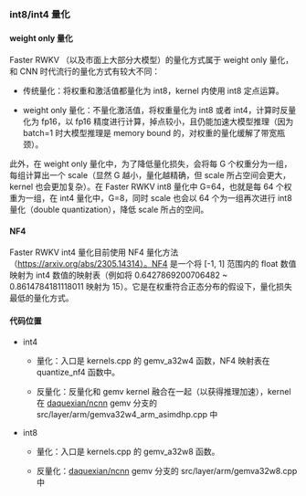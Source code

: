 ### int8/int4 量化

#### weight only 量化

Faster RWKV （以及市面上大部分大模型）的量化方式属于 weight only 量化，和 CNN 时代流行的量化方式有较大不同：

- 传统量化：将权重和激活值都量化为 int8，kernel 内使用 int8 定点运算。

- weight only 量化：不量化激活值，将权重量化为 int8 或者 int4，计算时反量化为 fp16，以 fp16 精度进行计算，掉点较小，且仍能加速大模型推理（因为 batch=1 时大模型推理是 memory bound 的，对权重的量化缓解了带宽瓶颈）。
  

此外，在 weight only 量化中，为了降低量化损失，会将每 G 个权重分为一组，每组计算出一个 scale（显然 G 越小，量化越精确，但 scale 所占空间会更大，kernel 也会更加复杂）。在 Faster RWKV int8 量化中 G=64，也就是每 64 个权重为一组，在 int4 量化中，G=8，同时 scale 也会以 64 个为一组再次进行 int8 量化（double quantization），降低 scale 所占的空间。

#### NF4

Faster RWKV int4 量化目前使用 NF4 量化方法（https://arxiv.org/abs/2305.14314）。NF4 是一个将 [-1, 1] 范围内的 float 数值映射为 int4 数值的映射表（例如将 0.6427869200706482 ~ 0.8614784181118011 映射为 15）。它是在权重符合正态分布的假设下，量化损失最低的量化方式。

#### 代码位置

- int4
  
  - 量化：入口是 kernels.cpp 的 gemv_a32w4 函数，NF4 映射表在 quantize_nf4 函数中。
    
  - 反量化：反量化和 gemv kernel 融合在一起（以获得推理加速），kernel 在 [daquexian/ncnn](https://github.com/daquexian/ncnn) gemv 分支的 src/layer/arm/gemva32w4_arm_asimdhp.cpp 中
    
- int8
  
  - 量化：入口是 kernels.cpp 的 gemv_a32w8 函数。
    
  - 反量化：[daquexian/ncnn](https://github.com/daquexian/ncnn) gemv 分支的 src/layer/arm/gemva32w8.cpp 中
